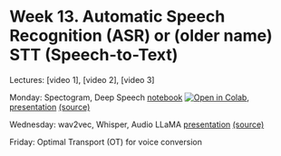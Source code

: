 # Week 13. Automatic Speech Recognition (ASR) or (older name) STT (Speech-to-Text)

Lectures: [video 1], [video 2], [video 3]

Monday: Spectogram, Deep Speech [notebook](./notebook13.ipynb) [![Open in Colab](https://colab.research.google.com/assets/colab-badge.svg)](https://colab.research.google.com/https://github.com/anton-selitskiy/RIT_LLM/blob/main/Week13_asr/notebook13.ipynb), [presentation](https://docs.google.com/presentation/d/1cBXdNIbowwYNp42WhJmd1Pp85oeslOrKNmGyZa5HKBQ/edit?usp=sharing) [(source)](https://github.com/markovka17/dla/tree/2024/week03)

Wednesday: wav2vec, Whisper, Audio LLaMA [presentation](https://docs.google.com/presentation/d/15Cf3J6_REl-raJW9cuUrRxp8uCwxcOmkJ2jLE7pAebs/edit) [(source)](https://github.com/markovka17/dla/tree/2024/week05)

Friday: Optimal Transport (OT) for voice conversion